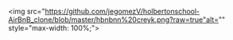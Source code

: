 <img src="https://github.com/jegomezV/holbertonschool-AirBnB_clone/blob/master/hbnbnn%20creyk.png?raw=true"alt="" style="max-width: 100%;">
